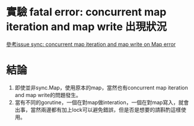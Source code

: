 
實驗 fatal error: concurrent map iteration and map write 出現狀況
===

[參考issue sync: concurrent map iteration and map write on Map error](https://github.com/golang/go/issues/24112)


# 結論
1. 即使並非sync.Map，使用原本的map，當然也有concurrent map iteration and map write的問題發生。
1. 當有不同的gorutine，一個在對map做interation，一個在對map寫入，就會出事，當然兩邊都有加上lock可以避免錯誤，但是否是想要的請斟酌這樣使用。
